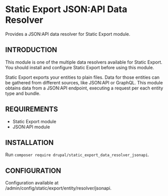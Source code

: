 # Static Export JSON:API Data Resolver

Provides a JSON:API data resolver for Static Export module.

## INTRODUCTION

This module is one of the multiple data resolvers available for Static Export.
You should install and configure Static Export before using this module.

Static Export exports your entities to plain files. Data for those entities can
be gathered from different sources, like JSON:API or GraphQL. This module
obtains data from a JSON:API endpoint, executing a request per each entity
type and bundle.

## REQUIREMENTS

- Static Export module
- JSON:API module

## INSTALLATION

Run `composer require drupal/static_export_data_resolver_jsonapi`.

## CONFIGURATION

Configuration available at /admin/config/static/export/entity/resolver/jsonapi.
